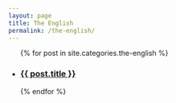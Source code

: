 ```yaml
---
layout: page
title: The English
permalink: /the-english/
---
```

<ul>
{% for post in site.categories.the-english %}
  <li>
    <a href="{{ post.url }}"><h3>{{ post.title }}</h3></a>
    <!--{{ post.date | date: "%B %d, %Y" }}-->
  </li>
{% endfor %}
</ul>
